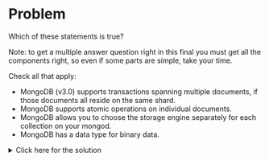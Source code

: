 # Problem
Which of these statements is true?

Note: to get a multiple answer question right in this final you must get all the components right, so even if some parts are simple, take your time.

Check all that apply:

 - MongoDB (v3.0) supports transactions spanning multiple documents, if those documents all reside on the same shard.
 - MongoDB supports atomic operations on individual documents.
 - MongoDB allows you to choose the storage engine separately for each collection on your mongod.
 - MongoDB has a data type for binary data.

<details>
  <summary>Click here for the solution</summary>
    <ul>
      <li>MongoDB supports atomic operations on individual documents.</li>
	  <li>MongoDB has a data type for binary data.</li>
	</ul>
</details>